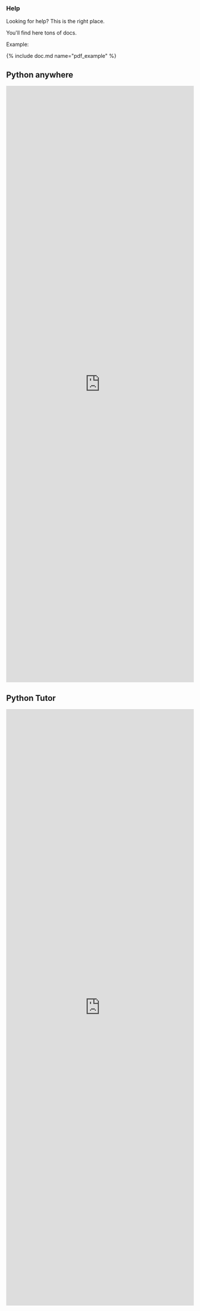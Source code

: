 
### Help

Looking for help? This is the right place.

You'll find here tons of docs. 

Example:

{% include doc.md name="pdf_example" %}


## Python anywhere
<iframe src="https://www.onlineide.pro/playground/python?utm_source=online-python&utm_medium=navbar&utm_campaign=onlineidepro" width="100%" height="1600" loading="lazy" allowfullscreen="allowfullscreen" style="border:none;"> </iframe> 

## Python Tutor
<iframe src="https://pythontutor.com/python-compiler.html#mode=edit" width="100%" height="1600" loading="lazy" allowfullscreen="allowfullscreen" style="border:none;"> </iframe> 


